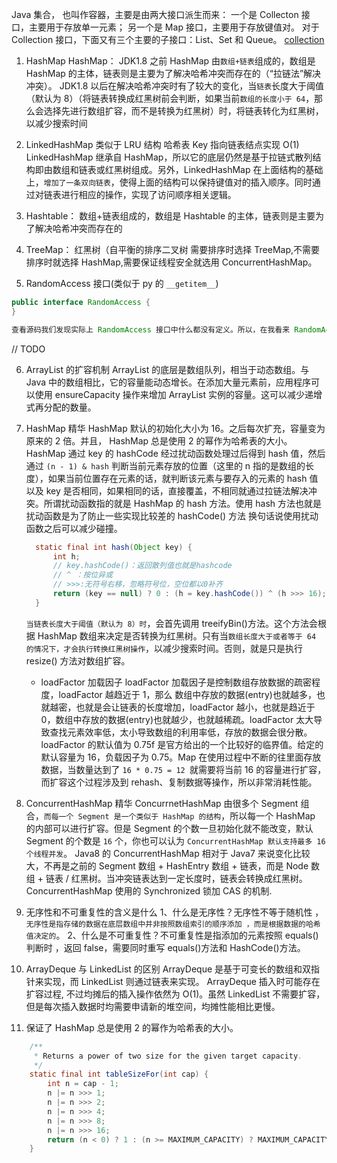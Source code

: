 Java 集合， 也叫作容器，主要是由两大接口派生而来：
一个是 Collecton 接口，主要用于存放单一元素；
另一个是 Map 接口，主要用于存放键值对。
对于 Collection 接口，下面又有三个主要的子接口：List、Set 和 Queue。
[collection](<[https://link](https://github.com/Snailclimb/JavaGuide/blob/main/docs/java/collection/java%E9%9B%86%E5%90%88%E6%A1%86%E6%9E%B6%E5%9F%BA%E7%A1%80%E7%9F%A5%E8%AF%86&%E9%9D%A2%E8%AF%95%E9%A2%98%E6%80%BB%E7%BB%93.md)>)

1. HashMap
   HashMap： JDK1.8 之前 HashMap 由`数组+链表`组成的，数组是 HashMap 的主体，链表则是主要为了解决哈希冲突而存在的（“拉链法”解决冲突）。
   JDK1.8 以后在解决哈希冲突时有了较大的变化，当`链表`长度大于阈值（默认为 8）（将链表转换成红黑树前会判断，如果当前`数组的长度小于 64`，那么会选择先进行数组扩容，而不是转换为红黑树）时，将链表转化为红黑树，以减少搜索时间
2. LinkedHashMap 类似于 LRU 结构 哈希表 Key 指向链表结点实现 O(1)
   LinkedHashMap 继承自 HashMap，所以它的底层仍然是基于拉链式散列结构即由数组和链表或红黑树组成。另外，LinkedHashMap 在上面结构的基础上，`增加了一条双向链表`，使得上面的结构可以保持键值对的插入顺序。同时通过对链表进行相应的操作，实现了访问顺序相关逻辑。
3. Hashtable： 数组+链表组成的，数组是 Hashtable 的主体，链表则是主要为了解决哈希冲突而存在的
4. TreeMap： 红黑树（自平衡的排序二叉树
   需要排序时选择 TreeMap,不需要排序时就选择 HashMap,需要保证线程安全就选用 ConcurrentHashMap。

5. RandomAccess 接口(类似于 py 的 `__getitem__`)

```JAVA
public interface RandomAccess {
}

查看源码我们发现实际上 RandomAccess 接口中什么都没有定义。所以，在我看来 RandomAccess 接口不过是一个标识罢了。标识什么？ 标识实现这个接口的类具有随机访问功能。
```

// TODO

6.  ArrayList 的扩容机制
    ArrayList 的底层是数组队列，相当于动态数组。与 Java 中的数组相比，它的容量能动态增长。在添加大量元素前，应用程序可以使用 ensureCapacity 操作来增加 ArrayList 实例的容量。这可以减少递增式再分配的数量。
7.  HashMap 精华
    HashMap 默认的初始化大小为 16。之后每次扩充，容量变为原来的 2 倍。并且， HashMap 总是使用 2 的幂作为哈希表的大小。
    HashMap 通过 key 的 hashCode 经过扰动函数处理过后得到 hash 值，然后通过 `(n - 1) & hash` 判断当前元素存放的位置（这里的 n 指的是数组的长度），如果当前位置存在元素的话，就判断该元素与要存入的元素的 hash 值以及 key 是否相同，如果相同的话，直接覆盖，不相同就通过拉链法解决冲突。所谓扰动函数指的就是 HashMap 的 hash 方法。使用 hash 方法也就是扰动函数是为了防止一些实现比较差的 hashCode() 方法 换句话说使用扰动函数之后可以减少碰撞。

    ```JAVA
      static final int hash(Object key) {
          int h;
          // key.hashCode()：返回散列值也就是hashcode
          // ^ ：按位异或
          // >>>:无符号右移，忽略符号位，空位都以0补齐
          return (key == null) ? 0 : (h = key.hashCode()) ^ (h >>> 16);
      }


    ```

    `当链表长度大于阈值（默认为 8）时`，会首先调用 treeifyBin()方法。这个方法会根据 HashMap 数组来决定是否转换为红黑树。只有当`数组长度大于或者等于 64 的情况下，才会执行转换红黑树操作`，以减少搜索时间。否则，就是只是执行 resize() 方法对数组扩容。

    - loadFactor 加载因子
      loadFactor 加载因子是控制数组存放数据的疏密程度，loadFactor 越趋近于 1，那么 数组中存放的数据(entry)也就越多，也就越密，也就是会让链表的长度增加，loadFactor 越小，也就是趋近于 0，数组中存放的数据(entry)也就越少，也就越稀疏。loadFactor 太大导致查找元素效率低，太小导致数组的利用率低，存放的数据会很分散。loadFactor 的默认值为 0.75f 是官方给出的一个比较好的临界值。给定的默认容量为 16，负载因子为 0.75。Map 在使用过程中不断的往里面存放数据，当数量达到了 `16 * 0.75 = 12 `就需要将当前 16 的容量进行扩容，而扩容这个过程涉及到 rehash、复制数据等操作，所以非常消耗性能。

8.  ConcurrentHashMap 精华
    ConcurrnetHashMap 由很多个 Segment 组合，`而每一个 Segment 是一个类似于 HashMap 的结构`，所以每一个 HashMap 的内部可以进行扩容。但是 Segment 的个数一旦初始化就不能改变，默认 Segment 的个数是 `16` 个，你也可以认为 `ConcurrentHashMap 默认支持最多 16 个线程并发`。
    Java8 的 ConcurrentHashMap 相对于 Java7 来说变化比较大，不再是之前的 Segment 数组 + HashEntry 数组 + 链表，而是 Node 数组 + 链表 / 红黑树。当冲突链表达到一定长度时，链表会转换成红黑树。ConcurrentHashMap 使用的 Synchronized 锁加 CAS 的机制.

9.  无序性和不可重复性的含义是什么
    1、什么是无序性？无序性不等于随机性 ，`无序性是指存储的数据在底层数组中并非按照数组索引的顺序添加 ，而是根据数据的哈希值决定的`。
    2、什么是不可重复性？不可重复性是指添加的元素按照 equals()判断时 ，返回 false，需要同时重写 equals()方法和 HashCode()方法。

10. ArrayDeque 与 LinkedList 的区别
    ArrayDeque 是基于可变长的数组和双指针来实现，而 LinkedList 则通过链表来实现。
    ArrayDeque 插入时可能存在扩容过程, 不过均摊后的插入操作依然为 O(1)。虽然 LinkedList 不需要扩容，但是每次插入数据时均需要申请新的堆空间，均摊性能相比更慢。
11. 保证了 HashMap 总是使用 2 的幂作为哈希表的大小。

```JAVA
    /**
     * Returns a power of two size for the given target capacity.
     */
    static final int tableSizeFor(int cap) {
        int n = cap - 1;
        n |= n >>> 1;
        n |= n >>> 2;
        n |= n >>> 4;
        n |= n >>> 8;
        n |= n >>> 16;
        return (n < 0) ? 1 : (n >= MAXIMUM_CAPACITY) ? MAXIMUM_CAPACITY : n + 1;
    }

```
